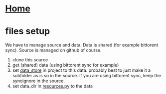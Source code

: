 [Home](https://github.com/DistrictDataLabs/transportation-project-1/wiki)
=====


files setup
=====

We have to manage source and data. Data is shared (for example bittorent sync). Source is managed on github of course.

1. clone this source
2. get (shared) data (using bittorent sync for example)
3. set [data_store](/data_store) in project to this  data. probably best to just make it a subfolder as is so in the source. if you are using bittorent sync, keep the syncignore in the source.
4. set data_dir in [resources.py](resources.py) to the data
